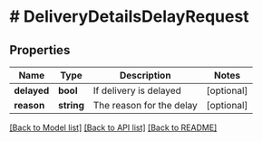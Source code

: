 # # DeliveryDetailsDelayRequest

## Properties

Name | Type | Description | Notes
------------ | ------------- | ------------- | -------------
**delayed** | **bool** | If delivery is delayed | [optional]
**reason** | **string** | The reason for the delay | [optional]

[[Back to Model list]](../../README.md#models) [[Back to API list]](../../README.md#endpoints) [[Back to README]](../../README.md)
